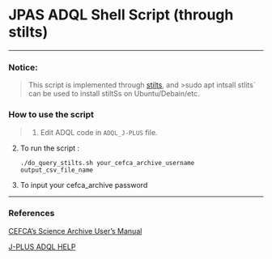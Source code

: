 # JPAS ADQL Shell Script (through stilts)
---

### Notice:
>This script is implemented through [stilts](http://www.star.bris.ac.uk/~mbt/stilts/), and >sudo apt intsall stlits` can be used to install stiltSs on Ubuntu/Debain/etc.

### How to use the script
>1. Edit ADQL code in `ADQL_J-PLUS` file.
2. To run the script :
    ```shell
    ./do_query_stilts.sh your_cefca_archive_username output_csv_file_name
    ```
3. To input your cefca_archive password

***

### References
[CEFCA’s Science Archive User’s Manual](http://archive.cefca.es/catalogues/static/manuals/science_archive_users_manual_v1_18.pdf)

[J-PLUS ADQL HELP](http://archive.cefca.es/catalogues/jplus-dr1/help_adql.html)